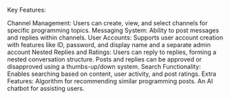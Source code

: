 Key Features:

Channel Management: Users can create, view, and select channels for specific programming topics.
Messaging System: Ability to post messages and replies within channels.
User Accounts: Supports user account creation with features like ID, password, and display name and a separate admin account
Nested Replies and Ratings: Users can reply to replies, forming a nested conversation structure. Posts and replies can be approved or disapproved using a thumbs-up/down system.
Search Functionality: Enables searching based on content, user activity, and post ratings.
Extra Features:
Algorithm for recommending similar programming posts.
An AI chatbot for assisting users.
